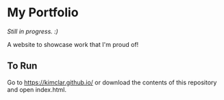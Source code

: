 # My Portfolio
*Still in progress. :)*

A website to showcase work that I'm proud of!

## To Run
Go to https://kimclar.github.io/ or download the contents of this repository and open index.html.
